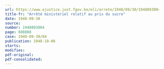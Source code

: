 ```yaml
---
url: https://www.ejustice.just.fgov.be/eli/arrete/1948/09/30/1948093004/justel
title-fr: "Arrêté ministériel relatif au prix du sucre"
date: 1948-09-30
source:
number: 1948093004
page: 888888
case: 1948-09-30/04
publication: 1948-10-06
starts:
modifies:
pdf-original:
pdf-consolidated:
---
```


